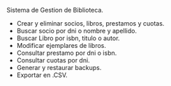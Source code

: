 Sistema de Gestion de Biblioteca.
* Crear y eliminar socios, libros, prestamos y cuotas.
* Buscar socio por dni o nombre y apellido.
* Buscar Libro por isbn, titulo o autor.
* Modificar ejemplares de libros.
* Consultar prestamo por dni o isbn.
* Consultar cuotas por dni.
* Generar y restaurar backups.
* Exportar en .CSV.
